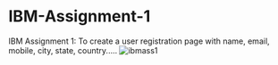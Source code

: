 # IBM-Assignment-1
IBM Assignment 1: To create a user registration page with name, email, mobile, city, state, country.....
![ibmass1](https://user-images.githubusercontent.com/89373898/189063830-64bec8e3-a674-4b9d-a799-7af3f85da91e.png)
